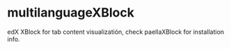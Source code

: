 multilanguageXBlock
==============

edX XBlock for tab content visualizatión, check paellaXBlock for installation info.
